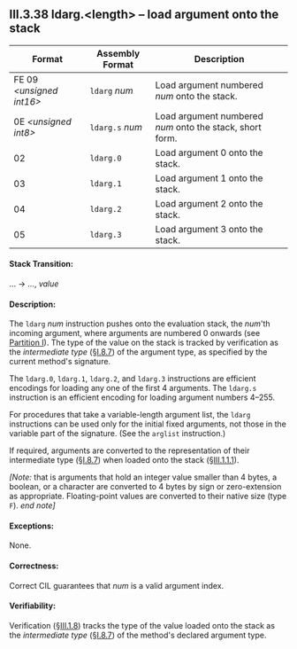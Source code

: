 ## III.3.38 ldarg.\<length\> &ndash; load argument onto the stack

 | Format | Assembly Format | Description
 | ---- | ---- | ----
 | FE 09 _\<unsigned int16\>_ | `ldarg` _num_ | Load argument numbered _num_ onto the stack.
 | 0E _\<unsigned int8\>_ | `ldarg.s` _num_ | Load argument numbered _num_ onto the stack, short form.
 | 02 | `ldarg.0` | Load argument 0 onto the stack.
 | 03 | `ldarg.1` | Load argument 1 onto the stack.
 | 04 | `ldarg.2` | Load argument 2 onto the stack.
 | 05 | `ldarg.3` | Load argument 3 onto the stack.

#### Stack Transition:

&hellip; &rarr; &hellip;, _value_

#### Description:

The `ldarg` _num_ instruction pushes onto the evaluation stack, the _num_'th incoming argument, where arguments are numbered 0 onwards (see [Partition I](#todo-missing-hyperlink)). The type of the value on the stack is tracked by verification as the *intermediate type* (§[I.8.7](i.8.7-assignment-compatibility.md)) of the argument type, as specified by the current method's signature.

The `ldarg.0`, `ldarg.1`, `ldarg.2`, and `ldarg.3` instructions are efficient encodings for loading any one of the first 4 arguments. The `ldarg.s` instruction is an efficient encoding for loading argument numbers 4&ndash;255.

For procedures that take a variable-length argument list, the `ldarg` instructions can be used only for the initial fixed arguments, not those in the variable part of the signature. (See the `arglist` instruction.)

If required, arguments are converted to the representation of their intermediate type (§[I.8.7](i.8.7-assignment-compatibility.md)) when loaded onto the stack (§[III.1.1.1](iii.1.1.1-numeric-data-types.md)).

_[Note:_ that is arguments that hold an integer value smaller than 4 bytes, a boolean, or a character are converted to 4 bytes by sign or zero-extension as appropriate. Floating-point values are converted to their native size (type `F`). _end note]_

#### Exceptions:

None.

#### Correctness:

Correct CIL guarantees that _num_ is a valid argument index.

#### Verifiability:

Verification (§[III.1.8](iii.1.8-verifiability-and-correctness.md)) tracks the type of the value loaded onto the stack as the *intermediate type* (§[I.8.7](i.8.7-assignment-compatibility.md)) of the method's declared argument type.
